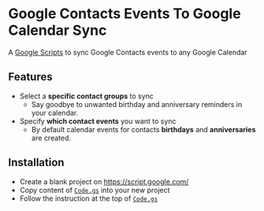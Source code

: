 # Google Contacts Events To Google Calendar Sync

A [Google Scripts](https://script.google.com) to sync Google Contacts events to any Google Calendar

## Features
- Select a **specific contact groups** to sync
  - Say goodbye to unwanted birthday and anniversary reminders in your calendar.
- Specify **which contact events** you want to sync
  - By default calendar events for contacts **birthdays** and **anniversaries** are created.

## Installation
* Create a blank project on https://script.google.com/
* Copy content of [`Code.gs`](Code.gs) into your new project
* Follow the instruction at the top of [`Code.gs`](Code.gs)


